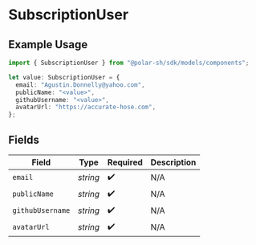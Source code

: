 # SubscriptionUser

## Example Usage

```typescript
import { SubscriptionUser } from "@polar-sh/sdk/models/components";

let value: SubscriptionUser = {
  email: "Agustin.Donnelly@yahoo.com",
  publicName: "<value>",
  githubUsername: "<value>",
  avatarUrl: "https://accurate-hose.com",
};
```

## Fields

| Field              | Type               | Required           | Description        |
| ------------------ | ------------------ | ------------------ | ------------------ |
| `email`            | *string*           | :heavy_check_mark: | N/A                |
| `publicName`       | *string*           | :heavy_check_mark: | N/A                |
| `githubUsername`   | *string*           | :heavy_check_mark: | N/A                |
| `avatarUrl`        | *string*           | :heavy_check_mark: | N/A                |